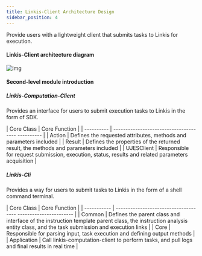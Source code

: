 ```yaml
---
title: Linkis-Client Architecture Design
sidebar_position: 4
---
```


Provide users with a lightweight client that submits tasks to Linkis for execution.

#### Linkis-Client architecture diagram

![img](/Images-zh/Architecture/linkis-client-01.png)



#### Second-level module introduction

##### Linkis-Computation-Client

Provides an interface for users to submit execution tasks to Linkis in the form of SDK.

| Core Class | Core Function |
| ---------- | -------------------------------------- ---------- |
| Action | Defines the requested attributes, methods and parameters included |
| Result | Defines the properties of the returned result, the methods and parameters included |
| UJESClient | Responsible for request submission, execution, status, results and related parameters acquisition |

 

##### Linkis-Cli

Provides a way for users to submit tasks to Linkis in the form of a shell command terminal.

| Core Class | Core Function |
| ----------- | ------------------------------------- ----------------------- |
| Common | Defines the parent class and interface of the instruction template parent class, the instruction analysis entity class, and the task submission and execution links |
| Core | Responsible for parsing input, task execution and defining output methods |
| Application | Call linkis-computation-client to perform tasks, and pull logs and final results in real time |